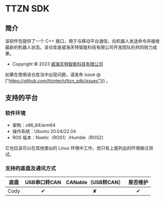 # TTZN SDK

## 简介
该软件包提供了一个 C++ 接口，用于与移动平台通信，向机器人发送命令并接收最新的机器人状态。该仓库是威海天特智能科技有限公司开发团队的共同努力成果。

- Copyright &copy; 2023 [威海天特智能科技有限公司](http://ttzntech.com/)

如果在使用该仓库当中出现问题，请发布 issue @ ["https://github.com/ttzntech/ttzn_sdk/issues"]() 。

## 支持的平台

### 软件环境
- 架构：x86_64/arm64
- 操作系统：Ubuntu 20.04/22.04
- ROS 版本：Noetic（ROS1）/Humble（ROS2）

它也应该可以在其他类似的 Linux 环境中工作，但只有上面列出的环境做过测试。

### 支持的底盘及通讯方式

|        底盘        |  USB串口转CAN  |  CANable（USB转CAN）  | 是否维护 |
| :---------------: |  :----------: | :------------------: | :-----: |
|     Cody          |    &#10004;   |       &#10008;       | &#10004;|


